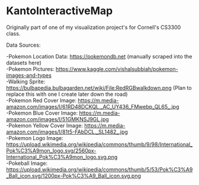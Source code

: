 # KantoInteractiveMap

Originally part of one of my visualization project's for Cornell's CS3300 class.

Data Sources: 

-Pokemon Location Data: https://pokemondb.net (manually scraped into the datasets here)  
-Pokemon Pictures: https://www.kaggle.com/vishalsubbiah/pokemon-images-and-types  
-Walking Sprite: https://bulbapedia.bulbagarden.net/wiki/File:RedRGBwalkdown.png (Plan to replace this with one I create later down the road)  
-Pokemon Red Cover Image: https://m.media-amazon.com/images/I/61RD48DCKQL._AC_UY436_FMwebp_QL65_.jpg  
-Pokemon Blue Cover Image:  https://m.media-amazon.com/images/I/51GMKNSJ9GL.jpg   
-Pokemon Yellow Cover Image:  https://m.media-amazon.com/images/I/81t5-FAbDCL._SL1482_.jpg  
-Pokemon Logo Image: https://upload.wikimedia.org/wikipedia/commons/thumb/9/98/International_Pok%C3%A9mon_logo.svg/2560px-International_Pok%C3%A9mon_logo.svg.png   
-Pokeball Image: https://upload.wikimedia.org/wikipedia/commons/thumb/5/53/Pok%C3%A9_Ball_icon.svg/1200px-Pok%C3%A9_Ball_icon.svg.png   
